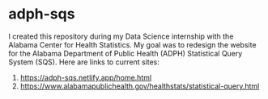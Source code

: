# adph-sqs
I created this repository during my Data Science internship with the Alabama Center for Health Statistics.
My goal was to redesign the website for the Alabama Department of Public Health (ADPH) Statistical Query System (SQS).
Here are links to current sites:

1. https://adph-sqs.netlify.app/home.html
2. https://www.alabamapublichealth.gov/healthstats/statistical-query.html
